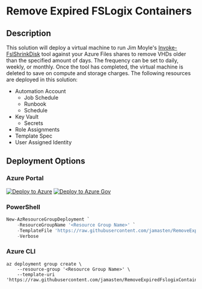 # Remove Expired FSLogix Containers

## Description

This solution will deploy a virtual machine to run Jim Moyle's [Invoke-FslShrinkDisk](https://github.com/FSLogix/Invoke-FslShrinkDisk/blob/master/Invoke-FslShrinkDisk.ps1) tool against your Azure Files shares to remove VHDs older than the specified amount of days. The frequency can be set to daily, weekly, or monthly. Once the tool has completed, the virtual machine is deleted to save on compute and storage charges. The following resources are deployed in this solution:

* Automation Account
  * Job Schedule
  * Runbook
  * Schedule
* Key Vault
  * Secrets
* Role Assignments
* Template Spec
* User Assigned Identity

## Deployment Options

### Azure Portal

[![Deploy to Azure](https://aka.ms/deploytoazurebutton)](https://portal.azure.com/#blade/Microsoft_Azure_CreateUIDef/CustomDeploymentBlade/uri/https%3A%2F%2Fraw.githubusercontent.com%2Fjamasten%2FRemoveExpiredFslogixContainers%2Fmain%2Fsolution.json/uiFormDefinitionUri/https%3A%2F%2Fraw.githubusercontent.com%2Fjamasten%2FRemoveExpiredFslogixContainers%2Fmain%2FuiDefinition.json)
[![Deploy to Azure Gov](https://aka.ms/deploytoazuregovbutton)](https://portal.azure.us/#blade/Microsoft_Azure_CreateUIDef/CustomDeploymentBlade/uri/https%3A%2F%2Fraw.githubusercontent.com%2Fjamasten%2FRemoveExpiredFslogixContainers%2Fmain%2Fsolution.json/uiFormDefinitionUri/https%3A%2F%2Fraw.githubusercontent.com%2Fjamasten%2FRemoveExpiredFslogixContainers%2Fmain%2FuiDefinition.json)

### PowerShell

````powershell
New-AzResourceGroupDeployment `
    -ResourceGroupName '<Resource Group Name>' `
    -TemplateFile 'https://raw.githubusercontent.com/jamasten/RemoveExpiredFslogixContainers/main/solution.json' `
    -Verbose
````

### Azure CLI

````cli
az deployment group create \
    --resource-group '<Resource Group Name>' \
    --template-uri 'https://raw.githubusercontent.com/jamasten/RemoveExpiredFslogixContainers/main/solution.json'
````
